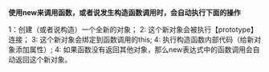 **使用new来调用函数，或者说发生构造函数调用时，会自动执行下面的操作**

1：创建（或者说构造）一个全新的对象；
2: 这个新对象会被执行【prototype】连接；
3: 这个新对象会绑定到函数调用的this;
4: 执行构造函数内部代码（给新对象添加属性）;
4: 如果函数没有返回其他对象，那么new表达式中的函数调用会自动返回这个新对象。